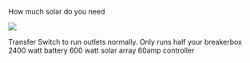 How much solar do you need

![](https://i.imgur.com/Px5xU46.png)

Transfer Switch to run outlets normally. Only runs half your breakerbox
2400 watt battery 600 watt solar array 60amp controller
